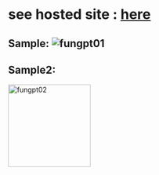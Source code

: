 # see hosted site : [here](https://alanansari.github.io/funGPT/)
## Sample: ![fungpt01](https://github.com/alanansari/funGPT/assets/22475370/f8166f4a-74c0-4179-ae6c-9f0ab2bdf4ad)
## Sample2: 
<img width="168" alt="fungpt02" src="https://github.com/alanansari/funGPT/assets/22475370/cd43ed03-8d41-460a-9bae-a5c36f0d6b67">
